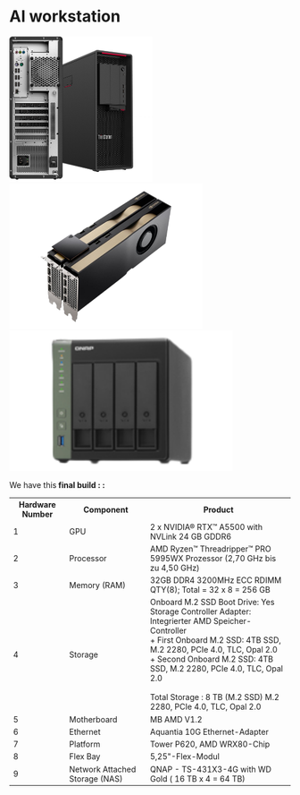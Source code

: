 # AI workstation

<img src="img/p620.png" height=260px><a> </a><img src="img/2xa5500.png" height=260px><a> </a><img src="img/qnap.png" height=250px>
<br />

We have this<b> final build : : </b>



<table style="width:100%" >
<tr>
<th>Hardware Number</th>
<th>Component</th>
<th>Product</th>
</tr>

<tr>
<td>1</td>
<td>GPU</td>
<td>2 x NVIDIA® RTX™ A5500 with NVLink 24 GB GDDR6</td>
</tr>

<tr>
<td>2</td>
<td>Processor</td>
<td>AMD Ryzen™ Threadripper™ PRO 5995WX Prozessor
(2,70 GHz bis zu 4,50 GHz)</td>
</tr>

<tr>
<td>3</td>
<td>Memory (RAM)</td>
<td>32GB DDR4 3200MHz ECC RDIMM QTY(8); Total = 32 x 8 = 256 GB</td>
</tr>

<tr>
<td>4</td>
<td>Storage</td>
<td>
Onboard M.2 SSD Boot Drive: Yes <br />
Storage Controller Adapter: Integrierter AMD Speicher-Controller<br />
+ First Onboard M.2 SSD: 4TB SSD, M.2 2280, PCIe 4.0, TLC, Opal 2.0 <br />
+ Second Onboard M.2 SSD: 4TB SSD, M.2 2280, PCIe 4.0, TLC, Opal 2.0<br />
<br />
Total Storage : 8 TB (M.2 SSD) M.2 2280, PCIe 4.0, TLC, Opal 2.0<br />
</td>
</tr>

<tr>
<td>5</td>
<td>Motherboard</td>
<td>MB AMD V1.2</td>
</tr>

<tr>
<td>6</td>
<td>Ethernet</td>
<td>Aquantia 10G Ethernet-Adapter</td>
</tr>

<tr>
<td>7</td>
<td>Platform</td>
<td>Tower P620, AMD WRX80-Chip</td>
</tr>

<tr>
<td>8</td>
<td>Flex Bay</td>
<td>5,25"-Flex-Modul</td>
</tr>

<tr>
<td>9</td>
<td>Network Attached Storage (NAS)</td>
<td>QNAP - TS-431X3-4G with WD Gold ( 16 TB x 4 = 64 TB)

</td>
</tr>
</table>
